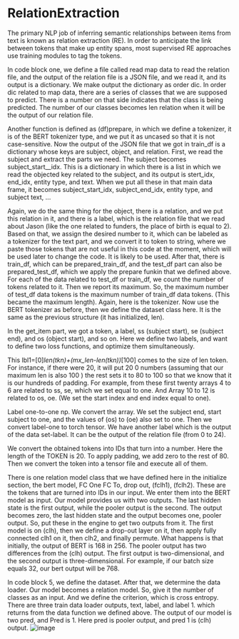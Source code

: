 # RelationExtraction
The primary NLP job of inferring semantic relationships between items from text is known as relation extraction (RE). In order to anticipate the link between tokens that make up entity spans, most supervised RE approaches use training modules to tag the tokens.



In code block one, we define a file called read map data to read the relation file, and the output of the relation file is a JSON file, and we read it, and its output is a dictionary.  We make output the dictionary as order dic. In order dic related to map data, there are a series of classes that we are supposed to predict. There is a number on that side indicates that the class is being predicted. The number of our classes becomes len relation when it will be the output of our relation file.

Another function is defined as (df)prepare, in which we define a tokenizer, it is of the BERT tokenizer type, and we put it as uncased so that it is not case-sensitive. Now the output of the JSON file that we got in train_df is a dictionary whose keys are subject, object, and relation. First, we read the subject and extract the parts we need. The subject becomes subject_start__idx. This is a dictionary in which there is a list in which we read the objected key related to the subject, and its output is stert_idx, end_idx, entity type, and text. When we put all these in that main data frame, it becomes subject_start_idx, subject_end_idx, entity type, and subject text, ...
 
Again, we do the same thing for the object, there is a relation, and we put this relation in it, and there is a label, which is the relation file that we read about Jason (like the one related to funders, the place of birth is equal to 2). Based on that, we assign the desired number to it, which can be labeled as a tokenizer for the text part, and we convert it to token to string, where we paste those tokens that are not useful in this code at the moment, which will be used later to change the code. It is likely to be used. After that, there is train_df, which can be prepared_train_df, and the test_df part can also be prepared_test_df, which we apply the prepare funkin that we defined above. For each of the data related to test_df or train_df, we count the number of tokens related to it. Then we report its maximum. So, the maximum number of test_df data tokens is the maximum number of train_df data tokens. (This became the maximum length).
Again, here is the tokenizer. Now use the BERT tokenizer as before, then we define the dataset class here. It is the same as the previous structure (it has initialized, len).

In the get_item part, we got a token, a label, ss (subject start), se (subject end), and os (object start), and so on. Here we define two labels, and want to define two loss functions, and optimize them simultaneously.
 
This lbl1=[0]*len(tkn)+(mx_len-len(tkn))*[100] comes to the size of len token. For instance, if there were 20, it will put 20 0 numbers (assuming that our maximum len is also 100 ) the rest sets it to 80 to 100 so that we know that it is our hundreds of padding. For example, from these first twenty arrays 4 to 6 are related to ss, se, which we set equal to one. And Array 10 to 12 is related to os, oe. (We set the start index and end index equal to one).

Label one-to-one np. We convert the array. We set the subject end, start subject to one, and the values of (os) to (oe) also set to one. Then we convert label-one to torch tensor. We have another label which is the output of the data set-label. It can be the output of the relation file (from 0 to 24).
 
We convert the obtained tokens into IDs that turn into a number. Here the length of the TOKEN is 20. To apply padding, we add zero to the rest of 80. Then we convert the token into a tensor file and execute all of them.
 
There is one relation model class that we have defined here in the initialize section, the bert model, FC One FC To, drop out, (fclh1), (fclh2). These are the tokens that are turned into IDs in our input. We enter them into the BERT model as input. Our model provides us with two outputs. The last hidden state is the first output, while the pooler output is the second.
The output becomes zero, the last hidden state and the output becomes one, pooler output. So, put these in the engine to get two outputs from it. The first model is on (clh), then we define a drop-out layer on it, then apply fully connected clh1 on it, then clh2, and finally permute. What happens is that initially, the output of BERT is 168 in 256. The pooler output has two differences from the (clh) output. The first output is two-dimensional, and the second output is three-dimensional. For example, if our batch size equals 32, our bert output will be 768.
 
In code block 5, we define the dataset. After that, we determine the data loader. Our model becomes a relation model. So, give it the number of classes as an input. And we define the criterion, which is cross entropy. There are three train data loader outputs, text, label, and label 1. which returns from the data function we defined above. The output of our model  is two pred, and Pred is 1. Here pred is pooler output, and pred 1 is (clh) output.
![image](https://github.com/HesamFarjad/RelationExtraction/assets/81914229/4c45c657-f016-4d75-8539-b3633d5cdfcc)
